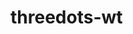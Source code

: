 # threedots-wt
<!DOCTYPE html>
<html>
<head>
  <meta charset="utf-8">
  <meta name="viewport" content="width=device-width">
  <title>Terminal</title>
  <link href="style.css" rel="stylesheet" type="text/css" />
</head>
  <a href="index.html>Index</a>
</html>
